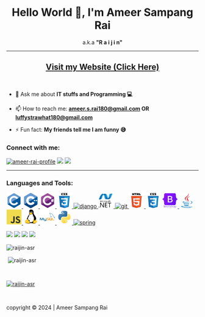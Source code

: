 <h1 align="center">Hello World 👋, I'm Ameer Sampang Rai</h1>
 <p align="center">a.k.a <b>"R a i j i n"</b></p><hr>
 
<h2 align="center"><a href="https://ameersampangrai.com.np/" target="_blank">Visit my Website (Click Here)</a></h2></br>

- 💬 Ask me about **IT stuffs and Programming 💻**

- 📫 How to reach me: **ameer.s.rai180@gmail.com OR luffystrawhat180@gmail.com**

- ⚡ Fun fact: **My friends tell me I am funny 😅**

<h3 align="left">Connect with me:</h3>
<p align="left">
<a href="https://linkedin.com/in/ameer-rai-profile" target="_blank"><img src="https://img.shields.io/badge/LinkedIn-0077B5?style=for-the-badge&logo=linkedin&logoColor=white" alt="ameer-rai-profile" /></a>
<a href="https://www.facebook.com/ameer.rai.73/" target="_blank"> <img src="https://img.shields.io/badge/Facebook-1877F2?style=for-the-badge&logo=facebook&logoColor=white" /></a>
  <img src="https://img.shields.io/badge/Gmail-D14836?style=for-the-badge&logo=gmail&logoColor=white" /> 
</p><hr>

<h3 align="left">Languages and Tools:</h3>
<p align="left"> <a href="https://www.cprogramming.com/" target="_blank" rel="noreferrer"> <img src="https://raw.githubusercontent.com/devicons/devicon/master/icons/c/c-original.svg" alt="c" width="40" height="40"/> </a> <a href="https://www.w3schools.com/cpp/" target="_blank" rel="noreferrer"> <img src="https://raw.githubusercontent.com/devicons/devicon/master/icons/cplusplus/cplusplus-original.svg" alt="cplusplus" width="40" height="40"/> </a> <a href="https://www.w3schools.com/cs/" target="_blank" rel="noreferrer"> <img src="https://raw.githubusercontent.com/devicons/devicon/master/icons/csharp/csharp-original.svg" alt="csharp" width="40" height="40"/> </a> <a href="https://www.w3schools.com/css/" target="_blank" rel="noreferrer"> <img src="https://raw.githubusercontent.com/devicons/devicon/master/icons/css3/css3-original-wordmark.svg" alt="css3" width="40" height="40"/> </a> <a href="https://www.djangoproject.com/" target="_blank" rel="noreferrer"> <img src="https://cdn.worldvectorlogo.com/logos/django.svg" alt="django" width="40" height="40"/> </a> <a href="https://dotnet.microsoft.com/" target="_blank" rel="noreferrer"> <img src="https://raw.githubusercontent.com/devicons/devicon/master/icons/dot-net/dot-net-original-wordmark.svg" alt="dotnet" width="40" height="40"/> </a> <a href="https://git-scm.com/" target="_blank" rel="noreferrer"> <img src="https://www.vectorlogo.zone/logos/git-scm/git-scm-icon.svg" alt="git" width="40" height="40"/> </a> <a href="https://www.w3.org/html/" target="_blank" rel="noreferrer"> <img src="https://raw.githubusercontent.com/devicons/devicon/master/icons/html5/html5-original-wordmark.svg" alt="html5" width="40" height="40"/> </a> <img src="https://raw.githubusercontent.com/devicons/devicon/master/icons/css3/css3-original-wordmark.svg" alt="css3" width="40" height="40"/> <img src="https://raw.githubusercontent.com/devicons/devicon/master/icons/bootstrap/bootstrap-original-wordmark.svg" alt="bootstrap" width="40" height="40"/><a href="https://www.java.com" target="_blank" rel="noreferrer"> <img src="https://raw.githubusercontent.com/devicons/devicon/master/icons/java/java-original.svg" alt="java" width="40" height="40"/> </a> <a href="https://developer.mozilla.org/en-US/docs/Web/JavaScript" target="_blank" rel="noreferrer"> <img src="https://raw.githubusercontent.com/devicons/devicon/master/icons/javascript/javascript-original.svg" alt="javascript" width="40" height="40"/> </a> <a href="https://www.linux.org/" target="_blank" rel="noreferrer"> <img src="https://raw.githubusercontent.com/devicons/devicon/master/icons/linux/linux-original.svg" alt="linux" width="40" height="40"/> </a> <a href="https://www.mysql.com/" target="_blank" rel="noreferrer"> <img src="https://raw.githubusercontent.com/devicons/devicon/master/icons/mysql/mysql-original-wordmark.svg" alt="mysql" width="40" height="40"/> </a> <a href="https://www.python.org" target="_blank" rel="noreferrer"> <img src="https://raw.githubusercontent.com/devicons/devicon/master/icons/python/python-original.svg" alt="python" width="40" height="40"/> </a> <a href="https://spring.io/" target="_blank" rel="noreferrer"> <img src="https://www.vectorlogo.zone/logos/springio/springio-icon.svg" alt="spring" width="40" height="40"/> </a> </p>

<img src="https://img.shields.io/badge/Wordpress-21759B?style=for-the-badge&logo=wordpress&logoColor=white" />  <img src="https://img.shields.io/badge/Windows-0078D6?style=for-the-badge&logo=windows&logoColor=white" />  <img src="https://img.shields.io/badge/Ubuntu-E95420?style=for-the-badge&logo=ubuntu&logoColor=white" />
  <img src="https://img.shields.io/badge/GitHub-100000?style=for-the-badge&logo=github&logoColor=white" />

<p><img align="center" src="https://github-readme-streak-stats.herokuapp.com/?user=raijin-asr&" alt="raijin-asr" /></p>

<p>&nbsp;<img align="center" src="https://github-readme-stats.vercel.app/api?username=raijin-asr&show_icons=true&locale=en" alt="raijin-asr" /></p>


</br>

<p align="left"> <a href="https://github.com/ryo-ma/github-profile-trophy"><img src="https://github-profile-trophy.vercel.app/?username=raijin-asr" alt="raijin-asr" /></a> </p></br>

copyright &copy; 2024 | Ameer Sampang Rai
